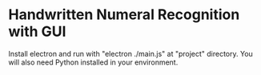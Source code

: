 # Handwritten Numeral Recognition with GUI
Install electron and run with "electron ./main.js" at "project" directory. You will also need Python installed in your environment.
